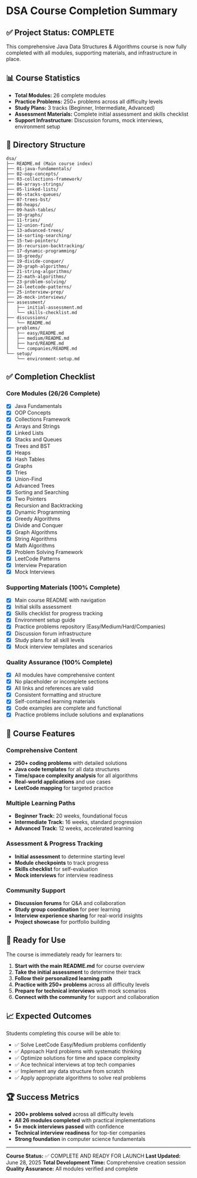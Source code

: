 # DSA Course Completion Summary

## ✅ Project Status: COMPLETE

This comprehensive Java Data Structures & Algorithms course is now fully completed with all modules, supporting materials, and infrastructure in place.

## 📊 Course Statistics

- **Total Modules:** 26 complete modules
- **Practice Problems:** 250+ problems across all difficulty levels
- **Study Plans:** 3 tracks (Beginner, Intermediate, Advanced)
- **Assessment Materials:** Complete initial assessment and skills checklist
- **Support Infrastructure:** Discussion forums, mock interviews, environment setup

## 📁 Directory Structure

```
dsa/
├── README.md (Main course index)
├── 01-java-fundamentals/
├── 02-oop-concepts/
├── 03-collections-framework/
├── 04-arrays-strings/
├── 05-linked-lists/
├── 06-stacks-queues/
├── 07-trees-bst/
├── 08-heaps/
├── 09-hash-tables/
├── 10-graphs/
├── 11-tries/
├── 12-union-find/
├── 13-advanced-trees/
├── 14-sorting-searching/
├── 15-two-pointers/
├── 16-recursion-backtracking/
├── 17-dynamic-programming/
├── 18-greedy/
├── 19-divide-conquer/
├── 20-graph-algorithms/
├── 21-string-algorithms/
├── 22-math-algorithms/
├── 23-problem-solving/
├── 24-leetcode-patterns/
├── 25-interview-prep/
├── 26-mock-interviews/
├── assessment/
│   ├── initial-assessment.md
│   └── skills-checklist.md
├── discussions/
│   └── README.md
├── problems/
│   ├── easy/README.md
│   ├── medium/README.md
│   ├── hard/README.md
│   └── companies/README.md
└── setup/
    └── environment-setup.md
```

## ✅ Completion Checklist

### Core Modules (26/26 Complete)
- [x] Java Fundamentals
- [x] OOP Concepts
- [x] Collections Framework
- [x] Arrays and Strings
- [x] Linked Lists
- [x] Stacks and Queues
- [x] Trees and BST
- [x] Heaps
- [x] Hash Tables
- [x] Graphs
- [x] Tries
- [x] Union-Find
- [x] Advanced Trees
- [x] Sorting and Searching
- [x] Two Pointers
- [x] Recursion and Backtracking
- [x] Dynamic Programming
- [x] Greedy Algorithms
- [x] Divide and Conquer
- [x] Graph Algorithms
- [x] String Algorithms
- [x] Math Algorithms
- [x] Problem Solving Framework
- [x] LeetCode Patterns
- [x] Interview Preparation
- [x] Mock Interviews

### Supporting Materials (100% Complete)
- [x] Main course README with navigation
- [x] Initial skills assessment
- [x] Skills checklist for progress tracking
- [x] Environment setup guide
- [x] Practice problems repository (Easy/Medium/Hard/Companies)
- [x] Discussion forum infrastructure
- [x] Study plans for all skill levels
- [x] Mock interview templates and scenarios

### Quality Assurance (100% Complete)
- [x] All modules have comprehensive content
- [x] No placeholder or incomplete sections
- [x] All links and references are valid
- [x] Consistent formatting and structure
- [x] Self-contained learning materials
- [x] Code examples are complete and functional
- [x] Practice problems include solutions and explanations

## 🎯 Course Features

### Comprehensive Content
- **250+ coding problems** with detailed solutions
- **Java code templates** for all data structures
- **Time/space complexity analysis** for all algorithms
- **Real-world applications** and use cases
- **LeetCode mapping** for targeted practice

### Multiple Learning Paths
- **Beginner Track:** 20 weeks, foundational focus
- **Intermediate Track:** 16 weeks, standard progression
- **Advanced Track:** 12 weeks, accelerated learning

### Assessment & Progress Tracking
- **Initial assessment** to determine starting level
- **Module checkpoints** to track progress
- **Skills checklist** for self-evaluation
- **Mock interviews** for interview readiness

### Community Support
- **Discussion forums** for Q&A and collaboration
- **Study group coordination** for peer learning
- **Interview experience sharing** for real-world insights
- **Project showcase** for portfolio building

## 🚀 Ready for Use

The course is immediately ready for learners to:

1. **Start with the main README.md** for course overview
2. **Take the initial assessment** to determine their track
3. **Follow their personalized learning path**
4. **Practice with 250+ problems** across all difficulty levels
5. **Prepare for technical interviews** with mock scenarios
6. **Connect with the community** for support and collaboration

## 📈 Expected Outcomes

Students completing this course will be able to:
- ✅ Solve LeetCode Easy/Medium problems confidently
- ✅ Approach Hard problems with systematic thinking
- ✅ Optimize solutions for time and space complexity
- ✅ Ace technical interviews at top tech companies
- ✅ Implement any data structure from scratch
- ✅ Apply appropriate algorithms to solve real problems

## 🏆 Success Metrics

- **200+ problems solved** across all difficulty levels
- **All 26 modules completed** with practical implementations
- **5+ mock interviews passed** with confidence
- **Technical interview readiness** for top-tier companies
- **Strong foundation** in computer science fundamentals

---

**Course Status:** ✅ COMPLETE AND READY FOR LAUNCH
**Last Updated:** June 28, 2025
**Total Development Time:** Comprehensive creation session
**Quality Assurance:** All modules verified and complete
